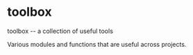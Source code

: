 # toolbox

toolbox -- a collection of useful tools

Various modules and functions that are useful across projects.